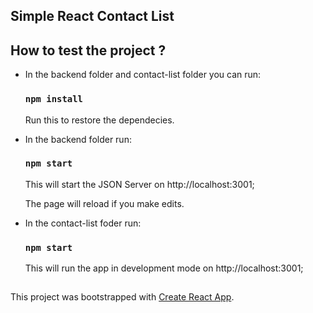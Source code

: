 
## Simple React Contact List

## How to test the project ?

* In the backend folder and contact-list folder you can run:

  ### `npm install`

  Run this to restore the dependecies.

* In the backend folder run:

  ### `npm start`

  This will start the JSON Server on http://localhost:3001;
  
  The page will reload if you make edits.

* In the contact-list foder run:

  ### `npm start`

  This will run the app in development mode on http://localhost:3001;

##
This project was bootstrapped with [Create React App](https://github.com/facebookincubator/create-react-app).

